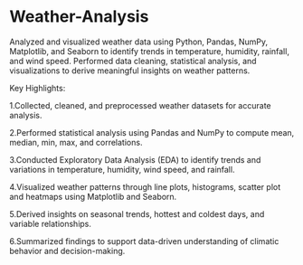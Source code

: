 # Weather-Analysis
Analyzed and visualized weather data using Python, Pandas, NumPy, Matplotlib, and Seaborn to identify trends in temperature, humidity, rainfall, and wind speed. Performed data cleaning, statistical analysis, and visualizations to derive meaningful insights on weather patterns.

Key Highlights:

1.Collected, cleaned, and preprocessed weather datasets for accurate analysis.

2.Performed statistical analysis using Pandas and NumPy to compute mean, median, min, max, and correlations.

3.Conducted Exploratory Data Analysis (EDA) to identify trends and variations in temperature, humidity, wind speed, and rainfall.

4.Visualized weather patterns through line plots, histograms, scatter plot and heatmaps using Matplotlib and Seaborn.

5.Derived insights on seasonal trends, hottest and coldest days, and variable relationships.

6.Summarized findings to support data-driven understanding of climatic behavior and decision-making.
